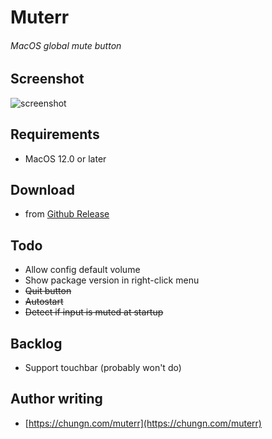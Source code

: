 # Muterr
###### MacOS global mute button

## Screenshot
![screenshot](https://ndc.pages.dev/muterr/img/screenshot.png)

## Requirements
- MacOS 12.0 or later

## Download
- from [Github Release](https://github.com/chung1905/muterr/releases)

## Todo
- Allow config default volume
- Show package version in right-click menu
- ~~Quit button~~
- ~~Autostart~~
- ~~Detect if input is muted at startup~~

## Backlog
- Support touchbar (probably won't do)

## Author writing
- [https://chungn.com/muterr](https://chungn.com/muterr)
